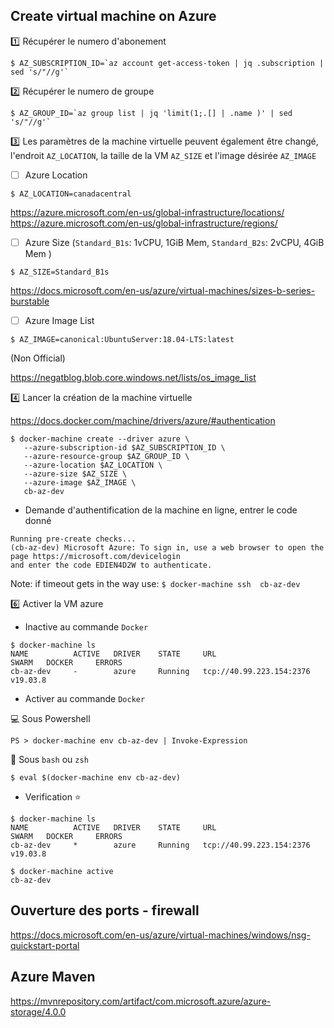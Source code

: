 ## Create virtual machine on Azure

:one: Récupérer le numero d'abonement

```
$ AZ_SUBSCRIPTION_ID=`az account get-access-token | jq .subscription | sed 's/"//g'`
```

:two: Récupérer le numero de groupe

```
$ AZ_GROUP_ID=`az group list | jq 'limit(1;.[] | .name )' | sed 's/"//g'`
```

:three: Les paramètres de la machine virtuelle peuvent également être changé, l'endroit `AZ_LOCATION`, la taille de la VM `AZ_SIZE` et l'image désirée `AZ_IMAGE`

- [ ] Azure Location

```
$ AZ_LOCATION=canadacentral
```
https://azure.microsoft.com/en-us/global-infrastructure/locations/
https://azure.microsoft.com/en-us/global-infrastructure/regions/

- [ ] Azure Size (`Standard_B1s`: 1vCPU, 1GiB Mem,  `Standard_B2s`: 2vCPU, 4GiB Mem )

```
$ AZ_SIZE=Standard_B1s
```

https://docs.microsoft.com/en-us/azure/virtual-machines/sizes-b-series-burstable


- [ ] Azure Image List

```
$ AZ_IMAGE=canonical:UbuntuServer:18.04-LTS:latest
```

(Non Official)

https://negatblog.blob.core.windows.net/lists/os_image_list


:four: Lancer la création de la machine virtuelle

https://docs.docker.com/machine/drivers/azure/#authentication

```
$ docker-machine create --driver azure \
   --azure-subscription-id $AZ_SUBSCRIPTION_ID \
   --azure-resource-group $AZ_GROUP_ID \
   --azure-location $AZ_LOCATION \
   --azure-size $AZ_SIZE \
   --azure-image $AZ_IMAGE \
   cb-az-dev
```

* Demande d'authentification de la machine en ligne, entrer le code donné

```
Running pre-create checks...
(cb-az-dev) Microsoft Azure: To sign in, use a web browser to open the page https://microsoft.com/devicelogin
and enter the code EDIEN4D2W to authenticate.
```

Note: if timeout gets in the way use: `$ docker-machine ssh  cb-az-dev`

:six: Activer la VM azure

* Inactive au commande `Docker`

```
$ docker-machine ls
NAME          ACTIVE   DRIVER    STATE     URL                        SWARM   DOCKER     ERRORS
cb-az-dev     -        azure     Running   tcp://40.99.223.154:2376           v19.03.8   
```

* Activer au commande `Docker`

:computer: Sous Powershell

```
PS > docker-machine env cb-az-dev | Invoke-Expression
```

:apple: Sous `bash` ou `zsh`


```
$ eval $(docker-machine env cb-az-dev)
```


* Verification :star: 

```
$ docker-machine ls
NAME          ACTIVE   DRIVER    STATE     URL                        SWARM   DOCKER     ERRORS
cb-az-dev     *        azure     Running   tcp://40.99.223.154:2376           v19.03.8   
```

```
$ docker-machine active
cb-az-dev
```

## Ouverture des ports - firewall

https://docs.microsoft.com/en-us/azure/virtual-machines/windows/nsg-quickstart-portal


## Azure Maven

https://mvnrepository.com/artifact/com.microsoft.azure/azure-storage/4.0.0



